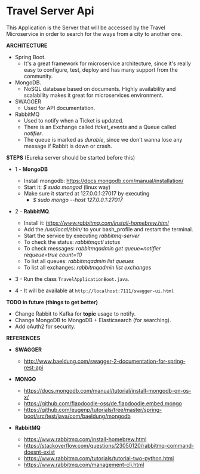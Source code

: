 # **Travel Server Api**

This Application is the Server that will be accessed by the Travel Microservice in order 
to search for the ways from a city to another one.

**ARCHITECTURE**
* Spring Boot.
    * It's a great framework for microservice architecture, since it's really easy
    to configure, test, deploy and has many support from the community.
* MongoDB.
    * NoSQL database based on documents. Highly availability and scalability 
    makes it great for microservices environment.
* SWAGGER
    * Used for API documentation.  
* RabbitMQ
    * Used to notify when a Ticket is updated.
    * There is an Exchange called _ticket_events_ and a Queue called _notifier_.
    * The queue is marked as _durable_, since we don't wanna lose any message if Rabbit is down or crash.
    
**STEPS** (Eureka server should be started before this)

* 1 - **MongoDB**
    * Install mongodb: https://docs.mongodb.com/manual/installation/
    * Start it: _$ sudo mongod_ (linux way)
    * Make sure it started at 127.0.0.1:27017 by executing 
        * _$ sudo mongo --host 127.0.0.1:27017_

* 2 - **RabbitMQ**.
    * Install it: _https://www.rabbitmq.com/install-homebrew.html_
    * Add the _/usr/local/sbin/_ to your bash_profile and restart the terminal.
    * Start the service by executing _rabbitmq-server_
    * To check the status: _rabbitmqctl status_
    * To check messages: _rabbitmqadmin get queue=notifier requeue=true count=10_
    * To list all queues: _rabbitmqadmin list queues_
    * To list all exchanges: _rabbitmqadmin list exchanges_
* 3 - Run the class `TravelApplicationBoot.java`.

* 4 - It will be available at `http://localhost:7111/swagger-ui.html`

**TODO in future (things to get better)**
* Change Rabbit to Kafka for **topic** usage to notify.
* Change MongoDB to MongoDB + Elasticsearch (for searching).
* Add oAuth2 for security.


**REFERENCES**

* **SWAGGER**
  * http://www.baeldung.com/swagger-2-documentation-for-spring-rest-api

* **MONGO**
    * https://docs.mongodb.com/manual/tutorial/install-mongodb-on-os-x/
    * https://github.com/flapdoodle-oss/de.flapdoodle.embed.mongo
    * https://github.com/eugenp/tutorials/tree/master/spring-boot/src/test/java/com/baeldung/mongodb

* **RabbitMQ**
    * https://www.rabbitmq.com/install-homebrew.html
    * https://stackoverflow.com/questions/23050120/rabbitmq-command-doesnt-exist
    * https://www.rabbitmq.com/tutorials/tutorial-two-python.html
    * https://www.rabbitmq.com/management-cli.html
